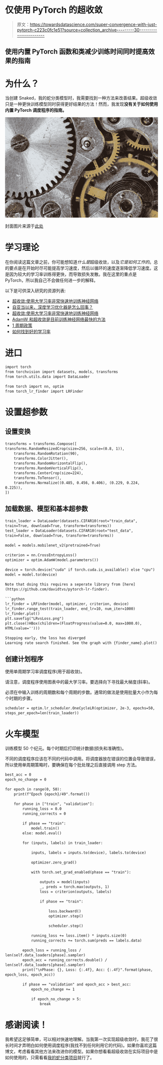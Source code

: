 # 仅使用 PyTorch 的超收敛

> 原文：<https://towardsdatascience.com/super-convergence-with-just-pytorch-c223c0fc1e51?source=collection_archive---------30----------------------->

## 使用内置 PyTorch 函数和类减少训练时间同时提高效果的指南

# 为什么？

当创建 Snaked，我的蛇分类模型时，我需要找到一种方法来改善结果。超级收敛只是一种更快训练模型同时获得更好结果的方法！然而，我发现**没有关于如何使用内置 PyTorch 调度程序的指南。**

![](img/7d32063f8be811fe42a3517a2c5fd8bc.png)

封面图片来源于[此处](https://pixnio.com/objects/mechanism-metal-gears-steel-iron)

# 学习理论

在你阅读这篇文章之前，你可能想知道*什么是*超级收敛，以及*它是如何工作的*。总的要点是在开始时尽可能提高学习速度，然后以循环的速度逐渐降低学习速度。这是因为较大的学习率训练得更快，而导致损失发散。我在这里的重点是 PyTorch，所以我自己不会做任何进一步的解释。

以下是可供深入研究的资源列表:

*   [超收敛:使用大学习率非常快速地训练神经网络](https://arxiv.org/abs/1708.07120)
*   [自亚当以来，深度学习优化器是怎么回事？](https://medium.com/vitalify-asia/whats-up-with-deep-learning-optimizers-since-adam-5c1d862b9db0)
*   [超收敛:使用大学习率非常快速地训练神经网络](/https-medium-com-super-convergence-very-fast-training-of-neural-networks-using-large-learning-rates-decb689b9eb0)
*   [AdamW 和超收敛是目前训练神经网络最快的方法](https://www.fast.ai/2018/07/02/adam-weight-decay/)
*   [1 周期政策](https://sgugger.github.io/the-1cycle-policy.html)
*   [如何找到好的学习率](https://sgugger.github.io/how-do-you-find-a-good-learning-rate.html)

# 进口

```
import torch
from torchvision import datasets, models, transforms
from torch.utils.data import DataLoader

from torch import nn, optim
from torch_lr_finder import LRFinder
```

# 设置超参数

## 设置变换

```
transforms = transforms.Compose([
transforms.RandomResizedCrop(size=256, scale=(0.8, 1)),
    transforms.RandomRotation(90),
    transforms.ColorJitter(),
    transforms.RandomHorizontalFlip(),
    transforms.RandomVerticalFlip(),
    transforms.CenterCrop(size=224), 
    transforms.ToTensor(),
    transforms.Normalize((0.485, 0.456, 0.406), (0.229, 0.224, 0.225)), 
])
```

## 加载数据、模型和基本超参数

```
train_loader = DataLoader(datasets.CIFAR10(root="train_data", train=True, download=True, transform=transforms))
test_loader = DataLoader(datasets.CIFAR10(root="test_data", train=False, download=True, transform=transforms))

model = models.mobilenet_v2(pretrained=True)

criterion = nn.CrossEntropyLoss()
optimizer = optim.AdamW(model.parameters())

device = torch.device("cuda" if torch.cuda.is_available() else "cpu")
model = model.to(device)

Note that doing this requires a seperate library from [here](https://github.com/davidtvs/pytorch-lr-finder).

```python
lr_finder = LRFinder(model, optimizer, criterion, device)
lr_finder.range_test(train_loader, end_lr=10, num_iter=1000)
lr_finder.plot()
plt.savefig("LRvsLoss.png")
plt.close()HBox(children=(FloatProgress(value=0.0, max=1000.0), HTML(value='')))

Stopping early, the loss has diverged
Learning rate search finished. See the graph with {finder_name}.plot()
```

## 创建计划程序

使用单周期学习率调度程序(用于超收敛)。

请注意，调度程序使用图表中的最大学习率。要选择向下寻找最大梯度(斜率)。

必须在中输入训练的周期数和每个周期的步数。通常的做法是使用批量大小作为每个时期的步骤。

```
scheduler = optim.lr_scheduler.OneCycleLR(optimizer, 2e-3, epochs=50, steps_per_epoch=len(train_loader))
```

# 火车模型

训练模型 50 个纪元。每个时期后打印统计数据(损失和准确性)。

不同的调度程序应该在不同的代码中调用。将调度器放在错误的位置会导致错误，所以使用单周期策略时，要确保在每个批处理之后直接调用 step 方法。

```
best_acc = 0
epoch_no_change = 0

for epoch in range(0, 50):
    print(f"Epoch {epoch}/49".format())

    for phase in ["train", "validation"]:
        running_loss = 0.0
        running_corrects = 0

        if phase == "train":
            model.train()
        else: model.eval()

        for (inputs, labels) in train_loader:

            inputs, labels = inputs.to(device), labels.to(device)

            optimizer.zero_grad()

            with torch.set_grad_enabled(phase == "train"):

                outputs = model(inputs)
                _, preds = torch.max(outputs, 1)
                loss = criterion(outputs, labels)

                if phase == "train":

                    loss.backward()
                    optimizer.step()

                    scheduler.step()

            running_loss += loss.item() * inputs.size(0)
            running_corrects += torch.sum(preds == labels.data)

        epoch_loss = running_loss / len(self.data_loaders[phase].sampler)
        epoch_acc = running_corrects.double() / len(self.data_loaders[phase].sampler)
        print("\nPhase: {}, Loss: {:.4f}, Acc: {:.4f}".format(phase, epoch_loss, epoch_acc))

        if phase == "validation" and epoch_acc > best_acc:
            epoch_no_change += 1

            if epoch_no_change > 5:
                break
```

# 感谢阅读！

我希望这足够简单，可以相对快速地理解。当我第一次实现超级收敛时，我花了很长时间才弄明白如何使用调度程序(我找不到任何利用它的代码)。如果你喜欢这篇博文，考虑看看其他方法来改进你的模型。如果你想看看超级收敛在实际项目中是如何使用的，只需看看[我的蛇分类项目](https://github.com/KamWithK/Snaked)就行了。